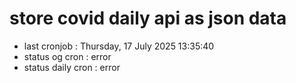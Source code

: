 # store covid daily api as json data

- last cronjob : Thursday, 17 July 2025 13:35:40
- status og cron : error
- status daily cron : error
      
      